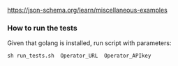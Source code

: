 https://json-schema.org/learn/miscellaneous-examples


### How to run the tests

Given that golang is installed, run script with parameters:

    sh run_tests.sh  Operator_URL  Operator_APIkey
